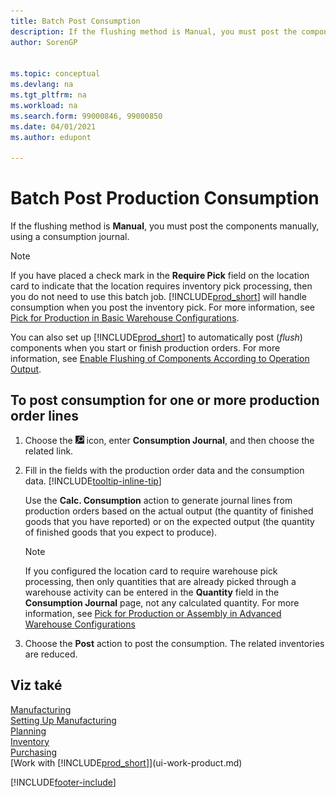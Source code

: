 ```yaml
---
title: Batch Post Consumption
description: If the flushing method is Manual, you must post the components manually, using a consumption journal.
author: SorenGP


ms.topic: conceptual
ms.devlang: na
ms.tgt_pltfrm: na
ms.workload: na
ms.search.form: 99000846, 99000850
ms.date: 04/01/2021
ms.author: edupont

---
```

# Batch Post Production Consumption

If the flushing method is **Manual**, you must post the components manually, using a consumption journal.

> [!NOTE]
> If you have placed a check mark in the **Require Pick** field on the location card to indicate that the location requires inventory pick processing, then you do not need to use this batch job. [!INCLUDE[prod_short](includes/prod_short.md)] will handle consumption when you post the inventory pick. For more information, see [Pick for Production in Basic Warehouse Configurations](warehouse-how-to-pick-for-production.md#pick-for-production-in-basic-warehouse-configurations).

You can also set up [!INCLUDE[prod_short](includes/prod_short.md)] to automatically post (*flush*) components when you start or finish production orders. For more information, see [Enable Flushing of Components According to Operation Output](production-how-to-flush-components-according-to-operation-output.md).

## To post consumption for one or more production order lines

1. Choose the ![Lightbulb that opens the Tell Me feature.](media/ui-search/search_small.png "Tell me what you want to do") icon, enter **Consumption Journal**, and then choose the related link.
2. Fill in the fields with the production order data and the consumption data. [!INCLUDE[tooltip-inline-tip](includes/tooltip-inline-tip_md.md)]

   Use the **Calc. Consumption** action to generate journal lines from production orders based on the actual output (the quantity of finished goods that you have reported) or on the expected output (the quantity of finished goods that you expect to produce).

   > [!NOTE]
   > If you configured the location card to require warehouse pick processing, then only quantities that are already picked through a warehouse activity can be entered in the **Quantity** field in the **Consumption Journal** page, not any calculated quantity. For more information, see [Pick for Production or Assembly in Advanced Warehouse Configurations](warehouse-how-to-pick-for-internal-operations-in-advanced-warehousing.md)

3. Choose the **Post** action to post the consumption. The related inventories are reduced.

## Viz také

[Manufacturing](production-manage-manufacturing.md)  
[Setting Up Manufacturing](production-configure-production-processes.md)  
[Planning](production-planning.md)  
[Inventory](inventory-manage-inventory.md)  
[Purchasing](purchasing-manage-purchasing.md)  
[Work with [!INCLUDE[prod_short](includes/prod_short.md)]](ui-work-product.md)

[!INCLUDE[footer-include](includes/footer-banner.md)]
